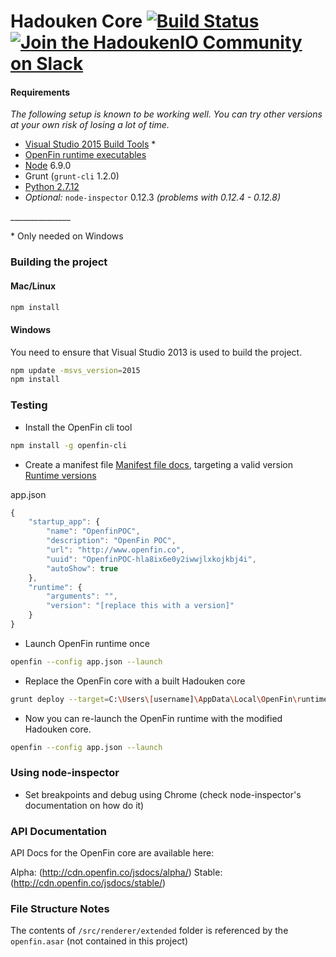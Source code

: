 # Hadouken Core [![Build Status](https://build.openf.in:443/buildStatus/icon?job=runtime-core&style=plastic)]() [![Join the HadoukenIO Community on Slack](http://hadoukenio.herokuapp.com/badge.svg)](http://hadoukenio.herokuapp.com/)

#### Requirements
_The following setup is known to be working well. You can try other versions at your 
own risk of losing a lot of time._
* [Visual Studio 2015 Build Tools](http://landinghub.visualstudio.com/visual-cpp-build-tools) *
* [OpenFin runtime executables](https://developer.openfin.co/versions/?product=Runtime&version=stabe) 
* [Node](https://nodejs.org/download/release/v6.9.0/) 6.9.0
* Grunt (`grunt-cli` 1.2.0)
* [Python 2.7.12](https://www.python.org/downloads/release/python-2712/)
* _Optional:_ `node-inspector` 0.12.3 _(problems with 0.12.4 - 0.12.8)_

\_______________

\* Only needed on Windows

### Building the project

#### Mac/Linux
```bash
npm install
```

#### Windows
You need to ensure that Visual Studio 2013 is used to build the project.
```bash
npm update -msvs_version=2015
npm install
```

### Testing

* Install the OpenFin cli tool
```bash
npm install -g openfin-cli
```

* Create a manifest file [Manifest file docs](https://openfin.co/application-config/), targeting a valid version [Runtime versions](https://developer.openfin.co/versions/?product=Runtime&version=stabe)

app.json
```javascript
{
    "startup_app": {
        "name": "OpenfinPOC",
        "description": "OpenFin POC",
        "url": "http://www.openfin.co",
        "uuid": "OpenfinPOC-hla8ix6e0y2iwwjlxkojkbj4i",
        "autoShow": true
    },
    "runtime": {
        "arguments": "",
        "version": "[replace this with a version]"
    }
}
```

* Launch OpenFin runtime once
```bash
openfin --config app.json --launch 
```

* Replace the OpenFin core with a built Hadouken core
```bash
grunt deploy --target=C:\Users\[username]\AppData\Local\OpenFin\runtime\[replace this with a version]\OpenFin\resources
```

* Now you can re-launch the OpenFin runtime with the modified Hadouken core.
```bash
openfin --config app.json --launch 
```

### Using node-inspector


* Set breakpoints and debug using Chrome (check node-inspector's documentation on how do it)

### API Documentation

API Docs for the OpenFin core are available here:

Alpha: (http://cdn.openfin.co/jsdocs/alpha/)
Stable: (http://cdn.openfin.co/jsdocs/stable/)

### File Structure Notes
The contents of `/src/renderer/extended` folder is referenced by the `openfin.asar` (not contained in this project)
